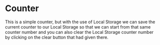 # Counter

This is a simple counter, but with the use of Local Storage we can save the current counter to our Local Storage so that we can start from that same counter number and you can also clear the Local Storage counter number by clicking on the clear button that had given there.
